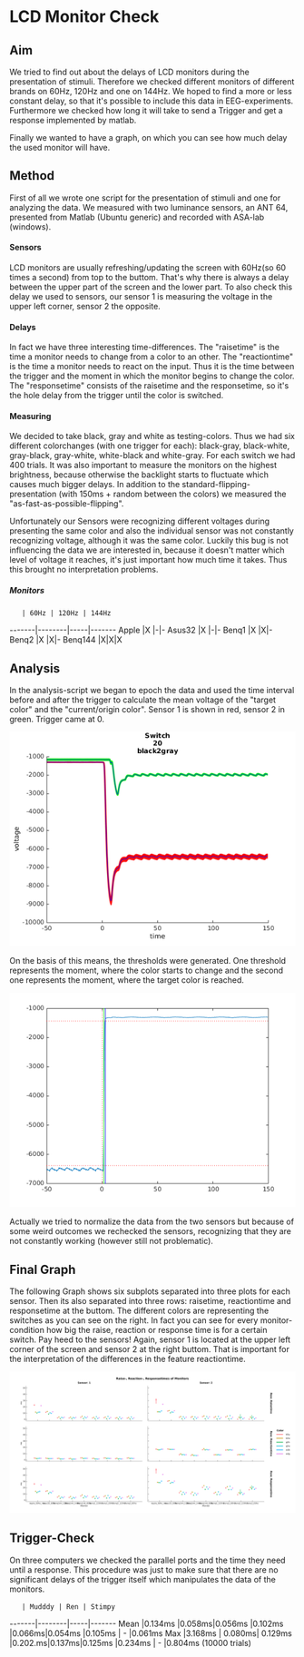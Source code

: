 # LCD Monitor Check

## Aim

We tried to find out about the delays of LCD monitors during the presentation of stimuli. Therefore we checked different monitors of different brands on 60Hz, 120Hz and one on 144Hz. We hoped to find a more or less constant delay, so that it's possible to include this data in EEG-experiments. Furthermore we checked how long it will take to send a Trigger and get a response implemented by matlab.

Finally we wanted to have a graph, on which you can see how much delay the used monitor will have.


## Method

First of all we wrote one script for the presentation of stimuli and one for analyzing the data. We measured with two luminance sensors, an ANT 64, presented from Matlab (Ubuntu generic) and recorded with ASA-lab (windows).

#### Sensors
LCD monitors are usually refreshing/updating the screen with 60Hz(so 60 times a second) from top to the buttom. That's why there is always a delay between the upper part of the screen and the lower part. To also check this delay we used to sensors, our sensor 1 is measuring the voltage in the upper left corner, sensor 2 the opposite.

#### Delays
In fact we have three interesting time-differences.
The "raisetime" is the time a monitor needs to change from a color to an other.
The "reactiontime" is the time a monitor needs to react on the input. Thus it is the time between the trigger and the moment in which the monitor begins to change the color.
The "responsetime" consists of the raisetime and the responsetime, so it's the hole delay from the trigger until the color is switched.

#### Measuring
We decided to take black, gray and white as testing-colors. Thus we had six different colorchanges  (with one trigger for each): black-gray, black-white, gray-black, gray-white, white-black and white-gray. For each switch we had 400 trials. It was also important to measure the monitors on the highest brightness, because otherwise the backlight starts to fluctuate which causes much bigger delays. In addition to the standard-flipping-presentation (with 150ms + random between the colors) we measured the "as-fast-as-possible-flipping".

Unfortunately our Sensors were recognizing different voltages during presenting the same color and also the individual sensor was not constantly recognizing voltage, although it was the same color. Luckily this bug is not influencing the data we are interested in, because it doesn't matter which level of voltage it reaches, it's just important how much time it takes. Thus this brought no interpretation problems.

##### Monitors
       | 60Hz | 120Hz | 144Hz
-------|--------|-----|-------
Apple   |X |-|-
Asus32  |X |-|-
Benq1   |X |X|-
Benq2   |X |X|-
Benq144 |X|X|X


## Analysis
In the analysis-script we began to epoch the data and used the time interval before and after the trigger to calculate the mean voltage of the "target color" and the "current/origin color". Sensor 1 is shown in red, sensor 2 in green. Trigger came at 0.

![alttext](./doc/switchExample.png)       

On the basis of this means, the thresholds were generated. One threshold represents the moment, where the color starts to change and the second one represents the moment, where the target color is reached.

![alttext](./doc/threshold.png)

Actually we tried to normalize the data from the two sensors but because of some weird outcomes we rechecked the sensors, recognizing that they are not constantly working (however still not problematic).


## Final Graph

The following Graph shows six subplots separated into three plots for each sensor. Then its also separated into three rows: raisetime, reactiontime and responsetime at the buttom. The different colors are representing the switches as you can see on the right. In fact you can see for every monitor-condition how big the raise, reaction or response time is for a certain switch. Pay heed to the sensors! Again, sensor 1 is located at the upper left corner of the screen and sensor 2 at the right buttom. That is important for the interpretation of the differences in the feature reactiontime.

![SwitchExample](./doc/lcdlumFinal.png)

## Trigger-Check

On three computers we checked the parallel ports and the time they need until a response. This procedure was just to make sure that there are no significant delays of the trigger itself which manipulates the data of the monitors.

       | Mudddy | Ren | Stimpy
-------|--------|-----|-------
Mean   |0.134ms |0.058ms|0.056ms
       |0.102ms |0.066ms|0.054ms
       |0.105ms |   -   |0.061ms
Max    |3.168ms | 0.080ms| 0.129ms
       |0.202.ms|0.137ms|0.125ms
       |0.234ms |   -   |0.804ms (10000 trials)
